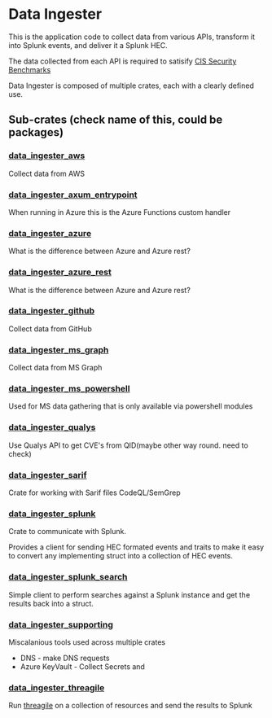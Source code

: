 # Data Ingester

This is the application code to collect data from various APIs, transform it into Splunk events, and deliver it a Splunk HEC.

The data collected from each API is required to satisify [CIS Security Benchmarks](https://www.cisecurity.org/cis-benchmarks) 

Data Ingester is composed of multiple crates, each with a clearly defined use.

## Sub-crates (check name of this, could be packages)

### [data_ingester_aws](data_ingester_aws/README.md)
Collect data from AWS

### [data_ingester_axum_entrypoint](data_ingester_axum_entrypoint/README.md)
When running in Azure this is the Azure Functions custom handler

### [data_ingester_azure](data_ingester_azure/README.md)
What is the difference between Azure and Azure rest?

### [data_ingester_azure_rest](data_ingester_azure_rest/README.md)
What is the difference between Azure and Azure rest?

### [data_ingester_github](data_ingester_github/README.md)
Collect data from GitHub

### [data_ingester_ms_graph](data_ingester_ms_graph/README.md)
Collect data from MS Graph

### [data_ingester_ms_powershell](data_ingester_powershell/README.md)
Used for MS data gathering that is only available via powershell modules

### [data_ingester_qualys](data_ingester_qualys/README.md)
Use Qualys API to get CVE's from QID(maybe other way round. need to check)

### [data_ingester_sarif](data_ingester_sarif/README.md)
Crate for working with Sarif files CodeQL/SemGrep

### [data_ingester_splunk](data_ingester_splunk/README.md)
Crate to communicate with Splunk.

Provides a client for sending HEC formated events and traits to make
it easy to convert any implementing struct into a collection of HEC
events.

### [data_ingester_splunk_search](data_ingester_splunk_search/README.md)
Simple client to perform searches against a Splunk instance and get the results back into a struct.

### [data_ingester_supporting](data_ingester_supporting/README.md)
Miscalanious tools used across multiple crates

- DNS - make DNS requests
- Azure KeyVault - Collect Secrets and 

### [data_ingester_threagile](data_ingester_threagile/README.md)

Run [threagile](https://github.com/Threagile/threagile) on a collection of resources and send the results to Splunk
